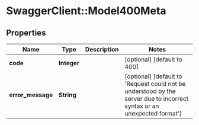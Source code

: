 # SwaggerClient::Model400Meta

## Properties
Name | Type | Description | Notes
------------ | ------------- | ------------- | -------------
**code** | **Integer** |  | [optional] [default to 400]
**error_message** | **String** |  | [optional] [default to &#x27;Request could not be understood by the server due to incorrect syntax or an unexpected format&#x27;]


